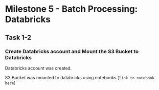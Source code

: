 # Milestone 5 - Batch Processing: Databricks

## Task 1-2
### Create Databricks account and Mount the S3 Bucket to Databricks

Databricks account was created.

S3 Bucket was mounted to databricks using notebooks (```link to notebook here```)
